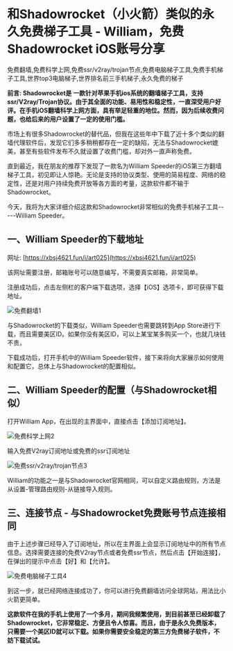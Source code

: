 # 和Shadowrocket（小火箭）类似的永久免费梯子工具 - William，免费Shadowrocket iOS账号分享
免费翻墙,免费科学上网,免费ssr/v2ray/trojan节点,免费电脑梯子工具,免费手机梯子工具,世界top3电脑梯子,世界排名前三手机梯子,永久免费的梯子

**前言: Shadowrocket是 一款针对苹果手机ios系统的翻墙梯子工具，支持ssr/V2ray/Trojan协议。由于其全面的功能、易用性和稳定性，一直深受用户好评。在手机iOS翻墙科学上网方面，具有举足轻重的地位。然而，因为后续收费问题，也给后来的用户设置了一定的使用门槛。**

市场上有很多Shadowrocket的替代品，但我在这些年中下载了近十多个类似的翻墙代理软件后，发现它们多多稍稍都存在一定的缺陷，无法与Shadowrocket媲美，甚至有些软件发布不久就设置了收费门槛，却对外一直声称免费。

直到最近，我在朋友的推荐下发现了一款名为William Speeder的iOS第三方翻墙梯子工具，初见即让人惊艳。无论是支持的协议类型、使用的简易程度、网络的稳定性，还是对用户持续免费开放等各方面的考量，这款软件都不输于Shadowrocket。

今天，我将为大家详细介绍这款和Shadowrocket非常相似的免费手机梯子工具-----William Speeder。

## 一、William Speeder的下载地址
网址: [https://xbsj4621.fun/i/art025](https://xbsj4621.fun/i/art025)

该网址需要注册，邮箱账号可以随意编写，不需要真实邮箱，非常简单。

注册成功后，点击左侧栏的客户端下载选项，选择【iOS】选项卡，即可获得下载地址。

![免费翻墙1](https://s2.loli.net/2023/11/03/UAyJjdVmC31fYlz.png)

与Shadowrocket的下载类似，William Speeder也需要跳转到App Store进行下载，而且需要美区ID。如果你没有美区ID，可以上某宝某多购买一个，也就几块钱不贵。

下载成功后，打开手机中的William Speeder软件，接下来将向大家展示如何使用和配置它，总体上与Shadowrocket的配置相似。

## 二、William Speeder的配置（与Shadowrocket相似）

打开William App，在出现的主界面中，直接点击【添加订阅地址】。

![免费科学上网2](https://s2.loli.net/2023/11/03/k4Zxe7d5DtwBKFR.png)

输入免费V2ray订阅地址或免费的ssr订阅地址

![免费ssr/v2ray/trojan节点3](https://s2.loli.net/2023/11/03/wOT4jLHncyoUJxX.png)

William的功能之一是与Shadowrocket官网相同，可以自定义路由规则，方法是从设置-管理路由规则-从链接导入规则。

## 三、连接节点 - 与Shadowrocket免费账号节点连接相同
由于上述步骤已经导入了订阅地址，所以在主界面上会显示订阅地址中的所有节点信息。选择需要连接的免费V2ray节点或者免费ssr节点，然后点击【开始连接】，在弹出的提示中点击【好】和【允许】。

![免费电脑梯子工具4](https://s2.loli.net/2023/11/03/FKuiHjMzX4Asqo3.png)

到这一步，就已经网络连接成功了，你可以进行免费翻墙访问全球网站，用法比小火箭更简单。

**这款软件在我的手机上使用了一个多月，期间我频繁使用，到目前甚至已经卸载了Shadowrocket，它非常稳定、方便且令人惊喜。而且，由于是永久免费版本，只需要一个美区ID就可以下载。如果你需要安全稳定的第三方免费梯子软件，不妨下载试试。**
